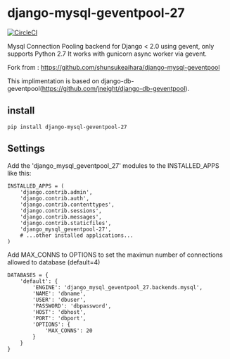 # django-mysql-geventpool-27

[![CircleCI](https://circleci.com/gh/laurentL/django-mysql-geventpool/tree/master.svg?style=svg)](https://circleci.com/gh/laurentL/django-mysql-geventpool/tree/master)

Mysql Connection Pooling backend for Django < 2.0 using gevent, only supports Python 2.7
It works with gunicorn async worker via gevent.

Fork from : https://github.com/shunsukeaihara/django-mysql-geventpool

This implimentation is based on django-db-geventpool(https://github.com/jneight/django-db-geventpool).

## install

```
pip install django-mysql-geventpool-27
```

## Settings

Add the 'django_mysql_geventpool_27' modules to the INSTALLED_APPS like this:

```
INSTALLED_APPS = (
    'django.contrib.admin',
    'django.contrib.auth',
    'django.contrib.contenttypes',
    'django.contrib.sessions',
    'django.contrib.messages',
    'django.contrib.staticfiles',
    'django_mysql_geventpool-27',
    # ...other installed applications...
)

```

Add MAX_CONNS to OPTIONS to set the maximun number of connections allowed to database (default=4)

```
DATABASES = {
    'default': {
        'ENGINE': 'django_mysql_geventpool_27.backends.mysql',
        'NAME': 'dbname',
        'USER': 'dbuser',
        'PASSWORD': 'dbpassword',
        'HOST': 'dbhost',
        'PORT': 'dbport',
        'OPTIONS': {
            'MAX_CONNS': 20
        }
    }
}
```
